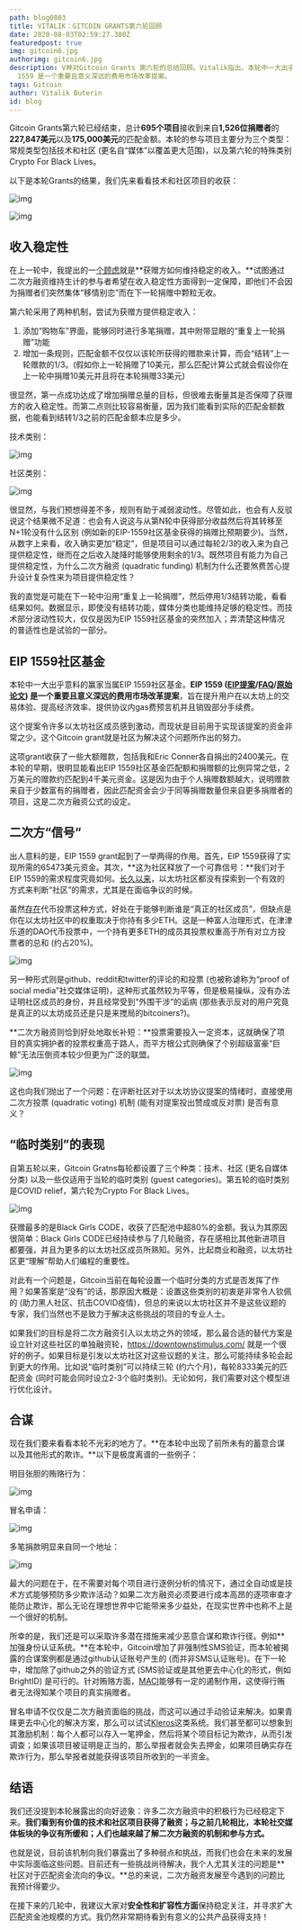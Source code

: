 ```yaml
---
path: blog0803
title: VITALIK：GITCOIN GRANTS第六轮回顾
date: 2020-08-03T02:59:27.380Z
featuredpost: true
img: gitcoin6.jpg
authorimg: gitcoin6.jpg
description: V神对Gitcoin Grants 第六轮的总结回顾。Vitalik指出，本轮中一大出乎意料的赢家是EIP 1559 社区基金。EIP
  1559 是一个重要且意义深远的费用市场改革提案。
tags: Gitcoin
author: Vitalik Buterin
id: blog
---
```

Gitcoin Grants第六轮已经结束，总计**695个项目**接收到来自**1,526位捐赠者**的**227,847美元**以及**175,000美元**的匹配金额。本轮的参与项目主要分为三个类型：常规类型包括技术和社区 (更名自“媒体”以覆盖更大范围)，以及第六轮的特殊类别Crypto For Black Lives。

以下是本轮Grants的结果，我们先来看看技术和社区项目的收获：

![img](https://news.ethereum.cn/wp-content/uploads/2020/08/p1-300x293.jpg)

![img](https://news.ethereum.cn/wp-content/uploads/2020/08/p1%EF%BC%882%EF%BC%89-300x293.jpg)

## 收入稳定性

在上一轮中，我提出的一[个顾虑](https://vitalik.ca/general/2020/04/30/round5.html)就是**获赠方如何维持稳定的收入。**试图通过二次方融资维持生计的参与者希望在收入稳定性方面得到一定保障，即他们不会因为捐赠者们突然集体“移情别恋”而在下一轮捐赠中颗粒无收。

第六轮采用了两种机制，尝试为获赠方提供稳定收入：

1. 添加“购物车”界面，能够同时进行多笔捐赠，其中附带显眼的“重复上一轮捐赠”功能
2. 增加一条规则，匹配金额不仅仅以该轮所获得的赠款来计算，而会“结转”上一轮赠款的1/3。(假如你上一轮捐赠了10美元，那么匹配计算公式就会假设你在上一轮中捐赠10美元并且将在本轮捐赠33美元)

很显然，第一点成功达成了增加捐赠总量的目标，但很难去衡量其是否保障了获赠方的收入稳定性。而第二点则比较容易衡量，因为我们能看到实际的匹配金额数据，也能看到结转1/3之前的匹配金额本应是多少。

技术类别：

![img](https://news.ethereum.cn/wp-content/uploads/2020/08/p2.png)

社区类别：

![img](https://news.ethereum.cn/wp-content/uploads/2020/08/p3.png)

很显然，与我们预想得差不多，规则有助于减弱波动性。尽管如此，也会有人反驳说这个结果微不足道：也会有人说这与从第N轮中获得部分收益然后将其转移至N+1轮没有什么区别 (例如新的EIP-1559社区基金获得的捐赠比预期要少)。当然，从数字上来看，收入确实更加“稳定”，但是项目可以通过每轮2/3的收入来为自己提供稳定性，继而在之后收入陡降时能够使用剩余的1/3。既然项目有能力为自己提供稳定性，为什么二次方融资 (quadratic funding) 机制为什么还要煞费苦心提升设计复杂性来为项目提供稳定性？

我的直觉是可能在下一轮中沿用“重复上一轮捐赠”，然后停用1/3结转功能，看看结果如何。数据显示，即使没有结转功能，媒体分类也能维持足够的稳定性。而技术部分波动性较大，仅仅是因为EIP 1559社区基金的突然加入；弄清楚这种情况的普适性也是试验的一部分。

## EIP 1559社区基金

本轮中一大出乎意料的赢家当属EIP 1559社区基金。**EIP 1559 ([EIP提案](https://github.com/ethereum/EIPs/issues/1559)/[FAQ](https://notes.ethereum.org/Wjr1SnW-QaST7phX9C5wkg?view)/[原始论文](https://ethresear.ch/t/draft-position-paper-on-resource-pricing/2838)) 是一个重要且意义深远的费用市场改革提案**，旨在提升用户在以太坊上的交易体验、提高经济效率、提供协议内gas费预言机并且销毁部分手续费。

这个提案令许多以太坊社区成员感到激动，而现状是目前用于实现该提案的资金非常之少。这个Gitcoin grant就是社区为解决这个问题所作出的努力。

这项grant收获了一些大额赠款，包括我和Eric Conner各自捐出的2400美元。在本轮的早期，很明显能看出EIP 1559社区基金匹配额和捐赠额的比例异常之低，2万美元的赠款约匹配到4千美元资金。这是因为由于个人捐赠数额越大，说明赠款来自于少数富有的捐赠者，因此匹配资金会少于同等捐赠数量但来自更多捐赠者的项目，这是二次方融资公式的设定。

## 二次方“信号“

出人意料的是，EIP 1559 grant起到了一举两得的作用。首先，EIP 1559获得了实现所需的65473美元资金。其次，**这为社区释放了一个可靠信号：**我们对于EIP 1559的需求程度究竟如何。[长久以来](https://vitalik.ca/general/2017/12/17/voting.html)，以太坊社区都没有探索到一个有效的方式来判断“社区”的需求，尤其是在面临争议的时候。

虽然[存在](https://www.etherchain.org/coinvote)代币投票这种方式，好处在于能够判断谁是“真正的社区成员”，但缺点是你在以太坊社区中的权重取决于你持有多少ETH。这是一种富人治理形式，在津津乐道的DAO代币投票中，一个持有更多ETH的成员其投票权重高于所有对立方投票者的总和 (约占20%)。

![img](https://news.ethereum.cn/wp-content/uploads/2020/08/p4-768x369.png)

另一种形式则是github、reddit和twitter的评论的和投票 (也被称谑称为“proof of social media”社交媒体证明)，这种形式虽然较为平等，但是极易操纵，没有办法证明社区成员的身份，并且经常受到“外围干涉”的诟病 (那些表示反对的用户究竟是真正的以太坊成员还是只是来搅局的bitcoiners?)。

**二次方融资则恰到好处地取长补短：**投票需要投入一定资本，这就确保了项目的真实拥护者的投票权重高于路人，而平方根公式则确保了个别超级富豪“巨鲸”无法压倒资本较少但更为广泛的联盟。

![img](https://news.ethereum.cn/wp-content/uploads/2020/08/p5.png)

这也向我们抛出了一个问题：在评断社区对于以太坊协议提案的情绪时，直接使用二次方投票 (quadratic voting) 机制 (能有对提案投出赞成或反对票) 是否有意义？

## “临时类别”的表现

自第五轮以来，Gitcoin Gratns每轮都设置了三个种类：技术、社区 (更名自媒体分类) 以及一些仅适用于当轮的临时类别 (guest categories)。第五轮的临时类别是COVID relief，第六轮为Crypto For Black Lives。

![img](https://news.ethereum.cn/wp-content/uploads/2020/08/p62-768x749.jpg)

获赠最多的是Black Girls CODE，收获了匹配池中超80%的金额。我认为其原因很简单：Black Girls CODE已经持续参与了几轮融资，存在感相比其他新进项目都要强，并且为更多的以太坊社区成员所熟知。另外，比起商业和融资，以太坊社区更“理解”帮助人们编程的重要性。

对此有一个问题是，Gitcoin当前在每轮设置一个临时分类的方式是否发挥了作用？如果答案是“没有”的话，那原因大概是：设置这些类别的初衷是非常令人钦佩的 (助力黑人社区、抗击COVID疫情)，但总的来说以太坊社区并不是这些议题的专家，我们当然也不是致力于解决这些挑战的项目的专业人士。

如果我们的目标是将二次方融资引入以太坊之外的领域，那么最合适的替代方案是设立针对这些社区的单独融资轮，https://downtownstimulus.com/ 就是一个很好的例子。如果目标是引发以太坊社区对这些议题的关注，那么可能持续多轮会起到更大的作用。比如说“临时类别”可以持续三轮 (约六个月)，每轮8333美元的匹配资金 (同时可能会同时设立2-3个临时类别)。无论如何，我们需要对这个模型进行优化设计。

## 合谋

现在我们要来看看本轮不光彩的地方了。**在本轮中出现了前所未有的蓄意合谋以及其他形式的欺诈。**以下是极度离谱的一些例子：

明目张胆的贿赂行为：

![img](https://news.ethereum.cn/wp-content/uploads/2020/08/p7.jpeg)

冒名申请：

![img](https://news.ethereum.cn/wp-content/uploads/2020/08/p8.png)

多笔捐款明显来自同一个地址：

![img](https://news.ethereum.cn/wp-content/uploads/2020/08/p9.png)

最大的问题在于，在不需要对每个项目进行逐例分析的情况下，通过全自动或是技术方式能够预防多少欺诈活动？如果二次方融资必须要进行成本高昂的逐项审查才能防止欺诈，那么无论在理想世界中它能带来多少益处，在现实世界中也称不上是一个很好的机制。

所幸的是，我们还是可以采取许多潜在措施来减少恶意合谋和欺诈行径。例如**加强身份认证系统。**在本轮中，Gitcoin增加了非强制性SMS验证，而本轮被揭露的合谋案例都是通过github认证账号产生的 (而并非SMS认证账号)。在下一轮中，增加除了github之外的验证方式 (SMS验证或是其他更去中心化的形式，例如BrightID) 是可行的。针对贿赂方面，[MACI](https://github.com/appliedzkp/maci)能够有一定的遏制作用，这使得行贿者无法得知某个项目的真实捐赠者。

冒名申请不仅仅是二次方融资面临的挑战，而这可以通过手动验证来解决。如果青睐更去中心化的解决方案，那么可以试试[Kleros](https://kleros.io/)这类系统。我们甚至都可以想象到其激励机制：每个人都可以存入一笔押金，然后将某个项目标记为欺诈，从而引发调查；如果该项目被证明是正当的，那么举报者就会失去押金，如果项目确实存在欺诈行为，那么举报者就能获得该项目所收到的一半资金。

## 结语

我们还没提到本轮展露出的向好迹象：许多二次方融资中的积极行为已经稳定下来。**我们看到有价值的技术和社区项目获得了融资；与之前几轮相比，本轮社交媒体板块的争议有所缓和；人们也越来越了解二次方融资的机制和参与方式。**

也就是说，目前该机制向我们暴露出了多种弱点和挑战，而我们也会在未来的发展中实际面临这些问题。目前还有一些挑战尚待解决，我个人尤其关注的问题是**社区对于匹配资金流向的争议。**总的来说，二次方融资发展至今遇到的问题比我预计得要少。

在接下来的几轮中，我建议大家对**安全性和扩容性方面**保持稳定关注，并寻求扩大匹配资金池规模的方式。我仍然非常期待看到有意义的公共产品获得支持！